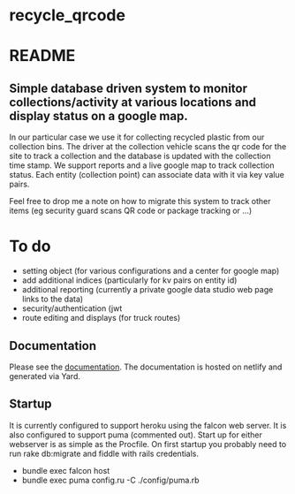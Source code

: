 # recycle_qrcode
# README
## Simple database driven system to monitor collections/activity at various locations and display status on a google map.
In our particular case we use it for collecting recycled plastic from our collection bins.  The driver at the collection vehicle scans the qr code for the site to track a collection and the database is updated with the collection time stamp.    We support reports and a live google map to track collection status.  Each entity (collection point) can associate data with it via key value pairs.

Feel free to drop me a note on how to migrate this system to track other items (eg security guard scans QR code or package tracking or ...)

# To do
  * setting object  (for various configurations and a center for google map)
  * add additional indices  (particularly for kv pairs on entity id)
  * additional reporting (currently a private google data studio web page links to the data)
  * security/authentication (jwt
  * route editing and displays (for truck routes)


## Documentation
Please see the [documentation](https://docs.verde-tl.com).  The documentation is hosted on netlify and generated via Yard.

## Startup
It is currently configured to support heroku using the falcon web server.  It is also configured to support puma (commented out).  Start up for either webserver is as simple as the Procfile.  On first startup you probably need to run rake db:migrate and fiddle with rails credentials.
  * bundle exec falcon host
  * bundle exec puma config.ru  -C ./config/puma.rb
